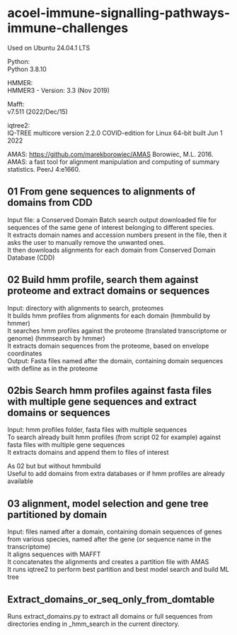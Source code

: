 # acoel-immune-signalling-pathways-immune-challenges

Used on Ubuntu 24.04.1 LTS

Python:  
Python 3.8.10  

HMMER:  
HMMER3 - Version: 3.3 (Nov 2019)  

Mafft:  
v7.511 (2022/Dec/15)

iqtree2:  
IQ-TREE multicore version 2.2.0 COVID-edition for Linux 64-bit built Jun  1 2022 

AMAS:
https://github.com/marekborowiec/AMAS
Borowiec, M.L. 2016. AMAS: a fast tool for alignment manipulation and computing of summary statistics. PeerJ 4:e1660.

## 01 From gene sequences to alignments of domains from CDD  
Input file: a Conserved Domain Batch search output downloaded file for sequences of the same gene of interest belonging to different species.  
It extracts domain names and accession numbers present in the file, then it asks the user to manually remove the unwanted ones.  
It then downloads alignments for each domain from Conserved Domain Database (CDD)  

## 02 Build hmm profile, search them against proteome and extract domains or sequences
Input: directory with alignments to search, proteomes  
It builds hmm profiles from alignments for each domain (hmmbuild by hmmer)  
It searches hmm profiles against the proteome (translated transcriptome or genome) (hmmsearch by hmmer)  
It extracts domain sequences from the proteome, based on envelope coordinates  
Output: Fasta files named after the domain, containing domain sequences with defline as in the proteome  

## 02bis Search hmm profiles against fasta files with multiple gene sequences and extract domains or sequences
Input: hmm profiles folder, fasta files with multiple sequences  
To search already built hmm profiles (from script 02 for example) against fasta files with multiple gene sequences  
It extracts domains and append them to files of interest  

As 02 but but without hmmbuild  
Useful to add domains from extra databases or if hmm profiles are already available

## 03 alignment, model selection and gene tree partitioned by domain
Input: files named after a domain, containing domain sequences of genes from various species, named after the gene (or sequence name in the transcriptome)  
It aligns sequences with MAFFT  
It concatenates the alignments and creates a partition file with AMAS  
It runs iqtree2 to perform best partition and best model search and build ML tree

## Extract_domains_or_seq_only_from_domtable  
Runs extract_domains.py to extract all domains or full sequences from directories ending in _hmm_search in the current directory.
